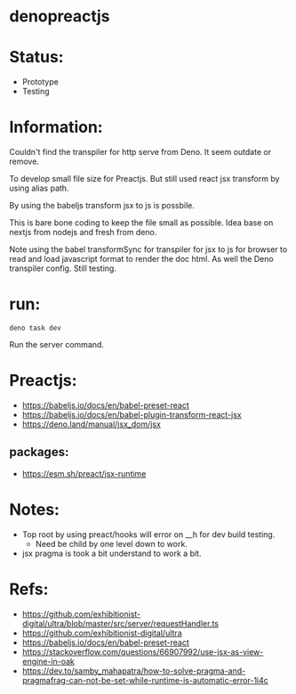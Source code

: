 # denopreactjs

# Status:
- Prototype
- Testing

# Information:
  Couldn't find the transpiler for http serve from Deno. It seem outdate or remove.

  To develop small file size for Preactjs. But still used react jsx transform by using alias path.
  
  By using the babeljs transform jsx to js is possbile.

  This is bare bone coding to keep the file small as possible. Idea base on nextjs from nodejs and fresh from deno.

  Note using the babel transformSync for transpiler for jsx to js for browser to read and load javascript format to render the doc html. As well the Deno transpiler config. Still testing.

# run:
```
deno task dev
```
Run the server command.

# Preactjs:
- https://babeljs.io/docs/en/babel-preset-react
- https://babeljs.io/docs/en/babel-plugin-transform-react-jsx
- https://deno.land/manual/jsx_dom/jsx

## packages:
- https://esm.sh/preact/jsx-runtime

# Notes:
- Top root by using preact/hooks will error on __h for dev build testing.
  - Need be child by one level down to work.
- jsx pragma is took a bit understand to work a bit.

# Refs:
- https://github.com/exhibitionist-digital/ultra/blob/master/src/server/requestHandler.ts
- https://github.com/exhibitionist-digital/ultra
- https://babeljs.io/docs/en/babel-preset-react
- https://stackoverflow.com/questions/66907992/use-jsx-as-view-engine-in-oak
- https://dev.to/samby_mahapatra/how-to-solve-pragma-and-pragmafrag-can-not-be-set-while-runtime-is-automatic-error-1i4c

